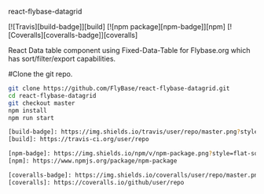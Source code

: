 react-flybase-datagrid

[![Travis][build-badge]][build]
[![npm package][npm-badge]][npm]
[![Coveralls][coveralls-badge]][coveralls]

React Data table component using Fixed-Data-Table for Flybase.org which has sort/filter/export capabilities.

#Clone the git repo.

```bash
git clone https://github.com/FlyBase/react-flybase-datagrid.git
cd react-flybase-datagrid 
git checkout master
npm install
npm run start

[build-badge]: https://img.shields.io/travis/user/repo/master.png?style=flat-square
[build]: https://travis-ci.org/user/repo

[npm-badge]: https://img.shields.io/npm/v/npm-package.png?style=flat-square
[npm]: https://www.npmjs.org/package/npm-package

[coveralls-badge]: https://img.shields.io/coveralls/user/repo/master.png?style=flat-square
[coveralls]: https://coveralls.io/github/user/repo
